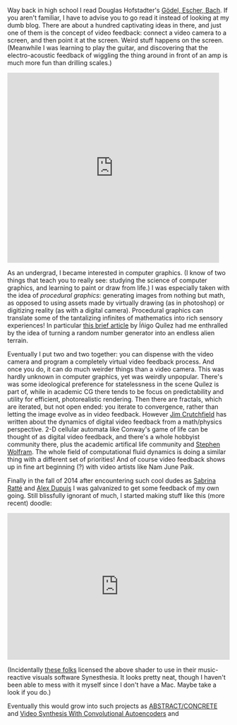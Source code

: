 <!--
.. title: Video Feedback
.. slug: video-feedback
.. date: 2017-01-11 22:08:22 UTC-05:00
.. tags:
.. category:
.. link:
.. description:
.. type: text
-->

Way back in high school I read Douglas Hofstadter's [Gödel, Escher, Bach](https://archive.org/details/GEBen_201404). If you aren't familiar, I have to advise you to go read it instead of looking at my dumb blog. There are about a hundred captivating ideas in there, and just one of them is the concept of video feedback: connect a video camera to a screen, and then point it at the screen. Weird stuff happens on the screen. (Meanwhile I was learning to play the guitar, and discovering that the electro-acoustic feedback of wiggling the thing around in front of an amp is much more fun than drilling scales.)

<iframe src='https://archive.org/stream/GEBen_201404/GEBen?ui=embed#page/n496/mode/1up' width='480px' height='430px' frameborder='0' ></iframe>

As an undergrad, I became interested in computer graphics. (I know of two things that teach you to really see: studying the science of computer graphics, and learning to paint or draw from life.) I was especially taken with the idea of *procedural graphics*: generating images from nothing but math, as opposed to using assets made by virtually drawing (as in photoshop) or digitizing reality (as with a digital camera). Procedural graphics can translate some of the tantalizing infinites of mathematics into rich sensory experiences! In particular [this brief article](http://www.iquilezles.org/www/articles/warp/warp.htm) by Íñigo Quílez had me enthralled by the idea of turning a random number generator into an endless alien terrain.

Eventually I put two and two together: you can dispense with the video camera and program a completely virtual video feedback process. And once you do, it can do much weirder things than a video camera. This was hardly unknown in computer graphics, yet was weirdly unpopular. There's was some ideological preference for statelessness in the scene Quílez is part of, while in academic CG there tends to be focus on predictability and utility for efficient, photorealistic rendering. Then there are fractals, which are iterated, but not open ended: you iterate to convergence, rather than letting the image evolve as in video feedback. However [Jim Crutchfield](http://csc.ucdavis.edu/~chaos/) has written about the dynamics of digital video feedback from a math/physics perspective. 2-D cellular automata like Conway's game of life can be thought of as digital video feedback, and there's a whole hobbyist community there, plus the academic artifical life community and [Stephen Wolfram](http://www.wolframscience.com/). The whole field of computational fluid dynamics is doing a similar thing with a different set of priorities! And of course video feedback shows up in fine art beginning (?) with video artists like Nam June Paik.

Finally in the fall of 2014 after encountering such cool dudes as [Sabrina Ratté](http://sabrinaratte.com/) and [Alex Dupuis](http://www.alexanderdupuis.com/) I was galvanized to get some feedback of my own going. Still blissfully ignorant of much, I started making stuff like this (more recent) doodle:

<iframe width="100%" height="332" frameborder="0" src="https://www.shadertoy.com/embed/MdcSW8?gui=true&t=10&paused=false&muted=false" allowfullscreen></iframe>

(Incidentally [these folks](https://synesthesia.live/) licensed the above shader to use in their music-reactive visuals software Synesthesia. It looks pretty neat, though I haven't been able to mess with it myself since I don't have a Mac. Maybe take a look if you do.)

Eventually this would grow into such projects as [ABSTRACT/CONCRETE](../abstract-concrete/) and [Video Synthesis With Convolutional Autoencoders](../convnet-video-feedback/) and
